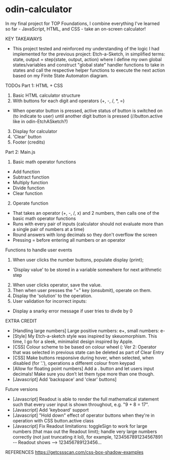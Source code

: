 # odin-calculator

In my final project for TOP Foundations, I combine everything I've learned so far -  JavaScript, HTML, and CSS - take an on-screen calculator!

KEY TAKEAWAYS
- This project tested and reinforced my understanding of the logic I had implemented for the previous project: Etch-a-Sketch, in simplified terms: state, output = step(state, output, action) where I define my own global states/variables and construct "global state" handler functions to take in states and call the respective helper functions to execute the next action based on my Finite State Automaton diagram.

TODOs
Part 1: HTML + CSS
1. Basic HTML calculator structure
2. With buttons for each digit and operators (+, -, /, *, =)
- When operator button is pressed, active status of button is switched on (to indicate to user) until another digit button is pressed (//button.active like in odin-EtchASketch?)
3. Display for calculator
4. 'Clear' button 
5. Footer (credits)

Part 2: Main.js
1. Basic math operator functions
- Add function
- Subtract function
- Multiply function 
- Divide function
- Clear function
2. Operate function 
- That takes an operator (+, -, /, x) and 2 numbers, then calls one of the basic math operator functions
- Runs with every pair of inputs (calculator should not evaluate more than a single pair of numbers at a time)
- Round answers with long decimals so they don't overflow the screen
- Pressing = before entering all numbers or an operator

Functions to handle user events
1. When user clicks the number buttons, populate display (print);
- 'Display value' to be stored in a variable somewhere for next arithmetic step
2. When user clicks operator, save the value. 
3. Then when user presses the "=" key (onsubmit), operate on them.
4. Display the 'solution' to the operation.
5. User validation for incorrect inputs:
- Display a snarky error message if user tries to divde by 0

EXTRA CREDIT
- [Handling large numbers] Large positive numbers: e+, small numbers: e-
- [Style] My Etch-a-sketch style was inspired by skeuomorphism.  This time, I go for a sleek, minimalist design inspired by Apple.
- [CSS] Colour scheme to be based on colour wheel (:
Ver 2: Operator that was selected in previous state can be deleted as part of Clear Entry
- [CSS] Make buttons responsive during hover, when selected, when disabled (for '.'), operations a different colour from keypad
- [Allow for floating point numbers]  Add a . button and let users input decimals! Make sure you don’t let them type more than one though.
- [Javascript] Add 'backspace' and 'clear' buttons] 

Future versions
- [Javascript] Readout is able to render the full mathematical statement such that every user input is shown throughout, e.g. "9 + 8 = 17". 
- [Javascript] Add 'keyboard' support
- [Javascript] "Hold down" effect of operator buttons when they're in operation with CSS button.active class 
- [Javascript] Fix Readout limitations: toggleSign to work for large numbers (that max out the Readout limit); handle very large numbers correctly (not just truncating it lol), for example, 1234567891234567891 -- Readout shows --> 123456789123456...

REFERENCES
https://getcssscan.com/css-box-shadow-examples
